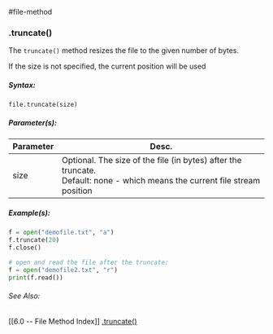 #file-method 	
### .truncate()
The `truncate()` method resizes the file to the given number of bytes.

If the size is not specified, the current position will be used


##### Syntax:
`file.truncate(size)`

##### Parameter(s):
| Parameter | Desc.                                                                                                                           |
| --------- | ------------------------------------------------------------------------------------------------------------------------------- |
| size      | Optional. The size of the file (in bytes) after the truncate. <br> Default: none - which means the current file stream position | 

##### Example(s):
```python
f = open("demofile.txt", "a")
f.truncate(20)
f.close()

# open and read the file after the truncate:
f = open("demofile2.txt", "r")
print(f.read())
```

###### See Also:
[[6.0 -- File Method Index]]
[.truncate()](https://www.w3schools.com/python/ref_file_truncate.asp)